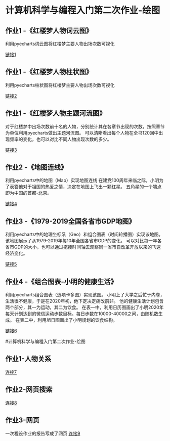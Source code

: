 # 计算机科学与编程入门第二次作业-绘图
## 作业1 -《红楼梦人物词云图》
利用pyecharts词云图将红楼梦主要人物出场次数可视化

[链接1](https://Vincentbor0317.github.io/红楼梦词云.html)

## 作业1 -《红楼梦人物柱状图》
利用pyecharts柱状图将红楼梦主要人物出场次数可视化

[链接2](https://Vincentbor0317.github.io/红楼梦人物词频统计-bar.html)

## 作业1 -《红楼梦人物主题河流图》
对于红楼梦中出场次数前十名的人物，分别统计其在各章节出现的次数，按照章节为单位利用pyecharts做出主题河流图。
可以清晰看出每个人物在全书120回中出现频率的变化，也可以对比不同人物出现次数的多少。


[链接3](https://Vincentbor0317.github.io/红楼梦人物主题河流图.html)

## 作业2 -《地图连线》
利用pyecharts中的地图（Map）实现地图连线
在建党100周年来临之际，小明为了表答他对于祖国的热爱之情，决定在地图上飞出一颗红星。
五角星的一个端点即为中国的首都-北京。

[链接4](https://Vincentbor0317.github.io/geo_line_star.html)

## 作业3 -《1979-2019全国各省市GDP地图》
利用pyecharts中的地理坐标系（Geo）和组合图表（时间轮播图）实现该地图。
该地图展示了从1979-2019年每10年全国各省市GDP的变化。
可以对比每一年各省市GDP的大小，也可以通过拖拽时间轴去观察同一省市自改革开放以来的飞速经济变化。

[链接5](https://Vincentbor0317.github.io/timeline_heatmap_GDP.html)

## 作业4 -《组合图表-小明的健康生活》
利用pyecharts组合图表（选项卡多图）实现该图。
小明上了大学之后忙于内卷，生活很不健康，于是在2020年初，他下定决定痛改前非。
他的健康生活计划包含两个部分，其一为运动，其二为饮食。
在表一中，利用日历图画出了小明2020年每天计划达到的微信运动步数目标。每日步数在10000-40000之间，由随机数生成。
在表二中，利用旭日图画出了小明规划的饮食结构。

[链接6](https://Vincentbor0317.github.io/healthy_lifestyle.html)

#计算机科学与编程入门第二次作业-绘图
## 作业1-人物关系
[连接7](https://Vincentbor0317.github.io/关系图-分类-红楼梦人物.html)
## 作业2-网页搜索
[连接8](https://Vincentbor0317.github.io/作业2-搜索.html)
## 作业3-网页
一次程设作业的报告写成了网页
[连接9](https://Vincentbor0317.github.io/作业3.html)

